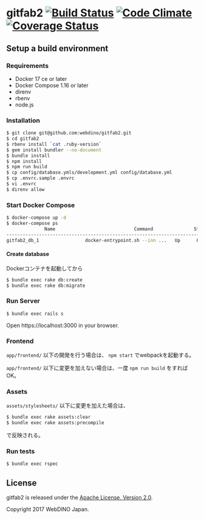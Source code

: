 gitfab2 [![Build Status](https://travis-ci.org/mozilla-japan/gitfab2.svg?branch=develop)](https://travis-ci.org/mozilla-japan/gitfab2) [![Code Climate](https://codeclimate.com/github/mozilla-japan/gitfab2/badges/gpa.svg)](https://codeclimate.com/github/mozilla-japan/gitfab2) [![Coverage Status](https://coveralls.io/repos/mozilla-japan/gitfab2/badge.svg?branch=develop&service=github)](https://coveralls.io/github/mozilla-japan/gitfab2?branch=develop)
=======

## Setup a build environment

### Requirements

- Docker 17 ce or later
- Docker Compose 1.16 or later
- direnv
- rbenv
- node.js

### Installation

```bash
$ git clone git@github.com:webdino/gitfab2.git
$ cd gitfab2
$ rbenv install `cat .ruby-version`
$ gem install bundler --no-document
$ bundle install
$ npm install
$ npm run build
$ cp config/database.ymls/development.yml config/database.yml
$ cp .envrc.sample .envrc
$ vi .envrc
$ direnv allow
```

### Start Docker Compose

```bash
$ docker-compose up -d
$ docker-compose ps
              Name                             Command               State            Ports
----------------------------------------------------------------------------------------------------
gitfab2_db_1                 docker-entrypoint.sh --inn ...   Up      0.0.0.0:13306->3306/tcp
```

#### Create database

Dockerコンテナを起動してから

```bash
$ bundle exec rake db:create
$ bundle exec rake db:migrate
```

### Run Server

```bash
$ bundle exec rails s
```

Open https://localhost:3000 in your browser.

### Frontend

`app/frontend/` 以下の開発を行う場合は、 `npm start` でwebpackを起動する。

`app/frontend/` 以下に変更を加えない場合は、一度 `npm run build` をすればOK。

### Assets

`assets/stylesheets/` 以下に変更を加えた場合は、

```bash
$ bundle exec rake assets:clear
$ bundle exec rake assets:precompile
```

で反映される。

### Run tests

```bash
$ bundle exec rspec
```

## License

gitfab2 is released under the [Apache License, Version 2.0](http://www.apache.org/licenses/LICENSE-2.0).

Copyright 2017 WebDINO Japan.

